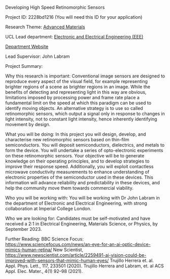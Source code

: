 Developing High Speed Retinomorphic Sensors

Project ID: 2228bd1216
(You will need this ID for your application)

Research Theme: [Advanced Materials](../themes/advanced-materials.md)

UCL Lead department: [Electronic and Electrical Engineering (EEE)](../departments/electronic-and-electrical-engineering.md)

[Department Website](https://www.ucl.ac.uk/electronic-electrical-engineering)

Lead Supervisor: John Labram

Project Summary:

Why this research is important:
 Conventional image sensors are designed to reproduce every aspect of the visual field, for example representing brighter regions of a scene as brighter regions in an image. While the benefits of detecting and representing light in this way are obvious, limitations imposed by processing power and frame rate place a fundamental limit on the speed at which this paradigm can be used to identify moving objects. An alternative strategy is to use so called retinomorphic sensors, which output a signal only in response to changes in light intensity, not to constant light intensity, hence inherently identifying movement by design. 
 
 What you will be doing:
 In this project you will design, develop, and characterise new retinomorphic sensors based on thin-film semiconductors. You will deposit semiconductors, dielectrics, and metals to form the device. You will undertake a series of opto-electronic experiments on these retinomorphic sensors. Your objective will be to generate knowledge on their operating principles, and to develop strategies to improve their response speed. Additionally, you will exploit contactless microwave conductivity measurements to enhance understanding of electronic properties of the semiconductor used in these devices. This information will advance reliability and predictability in these devices, and help the community move them towards commercial viability. 
 
 Who you will be working with:
 You will be working with Dr John Labram in the department of Electronic and Electrical Engineering, with strong collaboration at Imperial College London.
 
 Who we are looking for:
 Candidates must be self-motivated and have received a 2:1 in Electrical Engineering, Materials Science, or Physics, by September 2023.
 
 Further Reading:
 BBC Science Focus: https://www.sciencefocus.com/news/an-eye-for-an-ai-optic-device-mimics-human-retina/
 New Scientist, https://www.newscientist.com/article/2259491-ai-vision-could-be-improved-with-sensors-that-mimic-human-eyes/ 
 Trujillo Herrera et. al. Appl. Phys. Lett., 117, 233501 (2020).
 Trujillo Herrera and Labram, et. al ACS Appl. Elec. Mater., 4(1) 92–98 (2021).